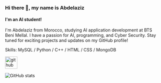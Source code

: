 ### Hi there 👋, my name is Abdelaziz
#### I'm an AI student!
I'm Abdelaziz from Morocco, studying AI application development at BTS Beni Mellal. I have a passion for AI, programming, and Cyber Security. Stay tuned for exciting projects and updates on my GitHub profile!

Skills: MySQL / Python / C++ / HTML / CSS / MongoDB 

[<img src='https://cdn.jsdelivr.net/npm/simple-icons@3.0.1/icons/github.svg' alt='github' height='40'>](https://github.com/Abdelaziz-Chatit)  

![GitHub stats](https://github-readme-stats.vercel.app/api?username=Abdelaziz-Chatit&show_icons=true)  


